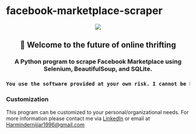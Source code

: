 # facebook-marketplace-scraper

<p align="center">
<img src="https://i.imgur.com/Mizo3N9.png">
</p>
<h2 align="center">👋 Welcome to the future of online thrifting</h2>
<h3 align="center">A Python program to scrape Facebook Marketplace using Selenium, BeautifulSoup, and SQLite.</h3>
<h3 align="center">

```diff
You use the software provided at your own risk. I cannot be held responsible for any potential consequences, including potential bans from Meta.
```

  
### Customization
 This program can be customized to your personal/organizational needs. For more information please contact me via [LinkedIn](https://www.linkedin.com/in/harmindersinghnijjar/) or email at Harmindernijjar1996@gmail.com
